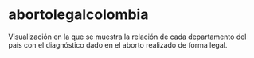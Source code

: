 # abortolegalcolombia
Visualización en la que se muestra la relación de cada departamento del país con el diagnóstico dado en el aborto realizado de forma legal.
